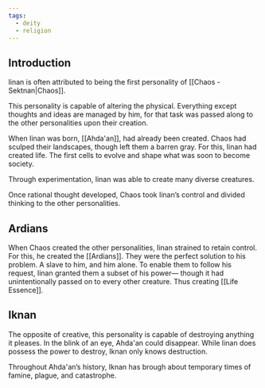 ```yaml
---
tags:
  - deity
  - religion
---
```

## Introduction
Iinan is often attributed to being the first personality of [[Chaos - Sektnan|Chaos]].

This personality is capable of altering the physical. Everything except thoughts and ideas are managed by him, for that task was passed along to the other personalities upon their creation.

When Iinan was born, [[Ahda'an]], had already been created. Chaos had sculped their landscapes, though left them a barren gray. For this, Iinan had created life. The first cells to evolve and shape what was soon to become society.

Through experimentation, Iinan was able to create many diverse creatures.

Once rational thought developed, Chaos took Iinan’s control and divided thinking to the other personalities. 
## Ardians
When Chaos created the other personalities, Iinan strained to retain control. For this, he created the [[Ardians]]. They were the perfect solution to his problem. A slave to him, and him alone. To enable them to follow his request, Iinan granted them a subset of his power— though it had unintentionally passed on to every other creature. Thus creating [[Life Essence]].
## Iknan
The opposite of creative, this personality is capable of destroying anything it pleases. In the blink of an eye, Ahda'an could disappear. While Iinan does possess the power to destroy, Iknan only knows destruction.

Throughout Ahda'an’s history, Iknan has brough about temporary times of famine, plague, and catastrophe.